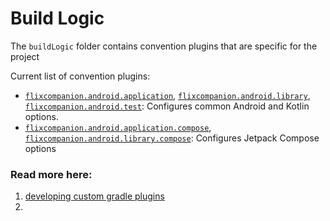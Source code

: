 # Build Logic

The `buildLogic` folder contains convention plugins that are specific for the project

Current list of convention plugins:

-   [`flixcompanion.android.application`](convention/src/main/kotlin/AndroidApplicationConventionPlugin.kt),
    [`flixcompanion.android.library`](convention/src/main/kotlin/AndroidLibraryConventionPlugin.kt),
    [`flixcompanion.android.test`](convention/src/main/kotlin/AndroidTestConventionPlugin.kt):
    Configures common Android and Kotlin options.
-   [`flixcompanion.android.application.compose`](convention/src/main/kotlin/AndroidApplicationComposeConventionPlugin.kt),
    [`flixcompanion.android.library.compose`](convention/src/main/kotlin/AndroidLibraryComposeConventionPlugin.kt):
    Configures Jetpack Compose options

### Read more here:

1. [developing custom gradle plugins](https://docs.gradle.org/current/userguide/custom_plugins.html)
2.
